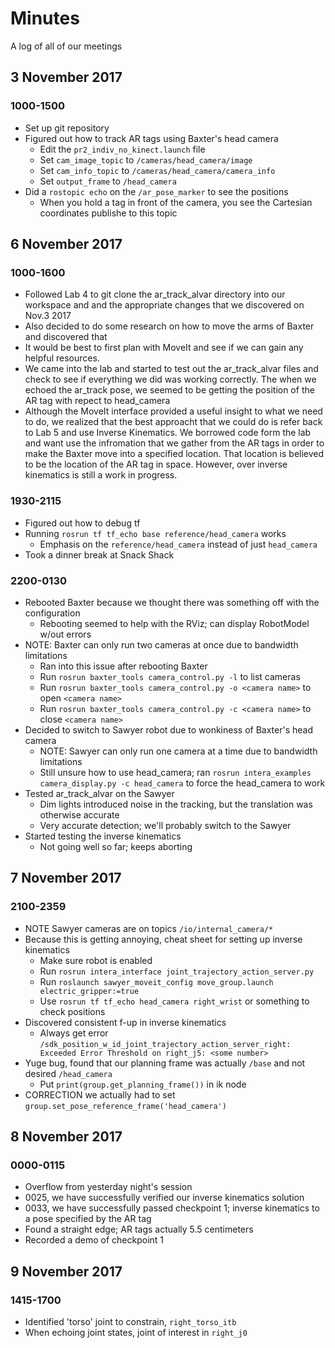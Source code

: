# Minutes
A log of all of our meetings

## 3 November 2017
### 1000-1500
* Set up git repository
* Figured out how to track AR tags using Baxter's head camera
  * Edit the ```pr2_indiv_no_kinect.launch``` file
  * Set ```cam_image_topic``` to ```/cameras/head_camera/image```
  * Set ```cam_info_topic``` to ```/cameras/head_camera/camera_info```
  * Set ```output_frame``` to ```/head_camera```
* Did a ```rostopic echo``` on the ```/ar_pose_marker``` to see the positions
  * When you hold a tag in front of the camera, you see the Cartesian coordinates publishe to this topic

## 6 November 2017
### 1000-1600
* Followed Lab 4 to git clone the ar_track_alvar directory into our workspace and and the appropriate changes that we discovered on Nov.3 2017 
* Also decided to do some research on how to move the arms of Baxter and discovered that 
* It would be best to first plan with MoveIt and see if we can gain any helpful resources. 
* We came into the lab and started to test out the ar_track_alvar files and check to see if everything we did was working correctly. The when we echoed the ar_track pose, we seemed to be getting the position of the AR tag with repect to head_camera
* Although the MoveIt interface provided a useful insight to what we need to do, we realized that the best approacht that we could do is refer back to Lab 5 and use Inverse Kinematics. We borrowed code form the lab and want use the infromation that we gather from the AR tags in order to make the Baxter move into a specified location. That location is believed to be the location of the AR tag in space. However, over inverse kinematics is still a work in progress. 

### 1930-2115
* Figured out how to debug tf
* Running ```rosrun tf tf_echo base reference/head_camera``` works
  * Emphasis on the ```reference/head_camera``` instead of just ```head_camera```
* Took a dinner break at Snack Shack

### 2200-0130
* Rebooted Baxter because we thought there was something off with the configuration
  * Rebooting seemed to help with the RViz; can display RobotModel w/out errors
* NOTE: Baxter can only run two cameras at once due to bandwidth limitations
  * Ran into this issue after rebooting Baxter
  * Run ```rosrun baxter_tools camera_control.py -l``` to list cameras
  * Run ```rosrun baxter_tools camera_control.py -o <camera name>``` to open ```<camera name>```
  * Run ```rosrun baxter_tools camera_control.py -c <camera name>``` to close ```<camera name>```
* Decided to switch to Sawyer robot due to wonkiness of Baxter's head camera
  * NOTE: Sawyer can only run one camera at a time due to bandwidth limitations
  * Still unsure how to use head_camera; ran ```rosrun intera_examples camera_display.py -c head_camera``` to force the head_camera to work
* Tested ar_track_alvar on the Sawyer
  * Dim lights introduced noise in the tracking, but the translation was otherwise accurate
  * Very accurate detection; we'll probably switch to the Sawyer
* Started testing the inverse kinematics
  * Not going well so far; keeps aborting

## 7 November 2017
### 2100-2359
* NOTE Sawyer cameras are on topics ```/io/internal_camera/*```
* Because this is getting annoying, cheat sheet for setting up inverse kinematics
  * Make sure robot is enabled
  * Run ```rosrun intera_interface joint_trajectory_action_server.py```
  * Run ```roslaunch sawyer_moveit_config move_group.launch electric_gripper:=true```
  * Use ```rosrun tf tf_echo head_camera right_wrist``` or something to check positions
* Discovered consistent f-up in inverse kinematics
  * Always get error ```/sdk_position_w_id_joint_trajectory_action_server_right: Exceeded Error Threshold on right_j5: <some number>```
* Yuge bug, found that our planning frame was actually ```/base``` and not desired ```/head_camera```
  * Put ```print(group.get_planning_frame())``` in ik node
* CORRECTION we actually had to set ```group.set_pose_reference_frame('head_camera')```

## 8 November 2017
### 0000-0115
* Overflow from yesterday night's session
* 0025, we have successfully verified our inverse kinematics solution
* 0033, we have successfully passed checkpoint 1; inverse kinematics to a pose specified by the AR tag
* Found a straight edge; AR tags actually 5.5 centimeters
* Recorded a demo of checkpoint 1

## 9 November 2017
### 1415-1700
* Identified 'torso' joint to constrain, ```right_torso_itb```
* When echoing joint states, joint of interest in ```right_j0```
